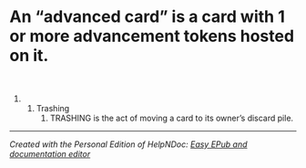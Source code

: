 # An “advanced card” is a card with 1 or more advancement tokens hosted on it.

&nbsp;

1. &nbsp;
   1. Trashing
      1. TRASHING is the act of moving a card to its owner’s discard pile.


***
_Created with the Personal Edition of HelpNDoc: [Easy EPub and documentation editor](<https://www.helpndoc.com>)_
